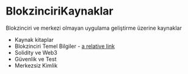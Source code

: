 # BlokzinciriKaynaklar
Blokzinciri  ve merkezi olmayan uygulama geliştirme üzerine kaynaklar

- Kaynak kitaplar
- Blokzinciri Temel Bilgiler -  [a relative link](01.%20BlokzinciriTemel.md)
- Solidity ve Web3
- Güvenlik ve Test
- Merkezsiz Kimlik
